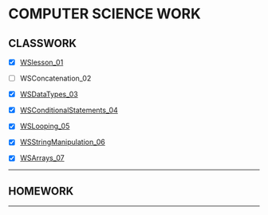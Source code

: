 # COMPUTER SCIENCE WORK

## CLASSWORK

- [x] [WSlesson_01](https://github.com/Techn0Ninja27/school/blob/main/calc.py)
- [ ] WSConcatenation_02  
- [x] [WSDataTypes_03](https://github.com/Techn0Ninja27/school/blob/main/wsdatatypes.py)
- [x] [WSConditionalStatements_04](https://github.com/Techn0Ninja27/school/blob/main/conditional%20statements.py)
- [x] [WSLooping_05](https://github.com/Techn0Ninja27/school/blob/main/loops.py)
- [x] [WSStringManipulation_06](https://github.com/Techn0Ninja27/school/blob/main/stringstuff.py)
- [x] [WSArrays_07](https://github.com/Techn0Ninja27/school/blob/main/arrays.py)


---
## HOMEWORK


---
